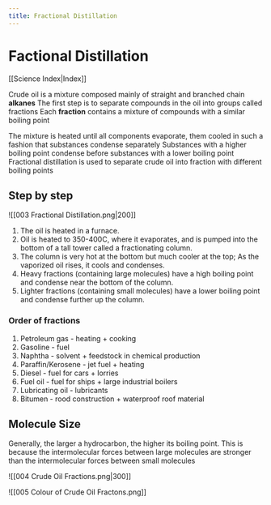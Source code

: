 ```yaml
---
title: Fractional Distillation
---
```

# Factional Distillation
[[Science Index|Index]]

Crude oil is a mixture composed mainly of straight and branched chain **alkanes**
The first step is to separate compounds in the oil into groups called fractions
Each **fraction** contains a mixture of compounds with a similar boiling point

The mixture is heated until all components evaporate, them cooled in such a fashion that substances condense separately
Substances with a higher boiling point condense before substances with a lower boiling point
Fractional distillation is used to separate crude oil into fraction with different boiling points

## Step by step
![[003 Fractional Distillation.png|200]]

1. The oil is heated in a furnace.
2. Oil is heated to 350-400C, where it evaporates, and is pumped into the bottom of a tall tower called a fractionating column.
3. The column is very hot at the bottom but much cooler at the top; As the vaporized oil rises, it cools and condenses.
4. Heavy fractions (containing large molecules) have a high boiling point and condense near the bottom of the column.
5. Lighter fractions (containing small molecules) have a lower boiling point and condense further up the column.

### Order of fractions
1. Petroleum gas - heating + cooking
2. Gasoline - fuel
3. Naphtha - solvent + feedstock in chemical production
4. Paraffin/Kerosene - jet fuel + heating
5. Diesel - fuel for cars + lorries
6. Fuel oil - fuel for ships + large industrial boilers
7. Lubricating oil - lubricants
8. Bitumen - rood construction + waterproof roof material

## Molecule Size
Generally, the larger a hydrocarbon, the higher its boiling point.
This is because the intermolecular forces between large molecules are stronger than the intermolecular forces between small molecules

![[004 Crude Oil Fractions.png|300]]

![[005 Colour of Crude Oil Fractons.png]]

